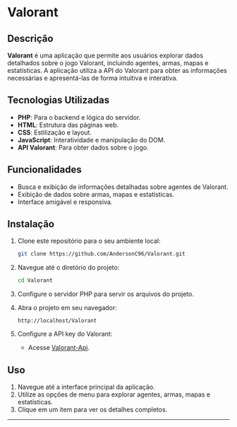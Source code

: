 # Valorant

## Descrição

**Valorant** é uma aplicação que permite aos usuários explorar dados detalhados sobre o jogo Valorant, incluindo agentes, armas, mapas e estatísticas. A aplicação utiliza a API do Valorant para obter as informações necessárias e apresentá-las de forma intuitiva e interativa.

## Tecnologias Utilizadas

- **PHP**: Para o backend e lógica do servidor.
- **HTML**: Estrutura das páginas web.
- **CSS**: Estilização e layout.
- **JavaScript**: Interatividade e manipulação do DOM.
- **API Valorant**: Para obter dados sobre o jogo.

## Funcionalidades

- Busca e exibição de informações detalhadas sobre agentes de Valorant.
- Exibição de dados sobre armas, mapas e estatísticas.
- Interface amigável e responsiva.

## Instalação

1. Clone este repositório para o seu ambiente local:
    ```bash
    git clone https://github.com/AndersonC96/Valorant.git
    ```
2. Navegue até o diretório do projeto:
    ```bash
    cd Valorant
    ```
3. Configure o servidor PHP para servir os arquivos do projeto.

4. Abra o projeto em seu navegador:
    ```arduino
    http://localhost/Valorant
    ```

5. Configure a API key do Valorant:
    - Acesse [Valorant-Api](https://valorant-api.com/).

## Uso

1. Navegue até a interface principal da aplicação.
2. Utilize as opções de menu para explorar agentes, armas, mapas e estatísticas.
3. Clique em um item para ver os detalhes completos.

---
